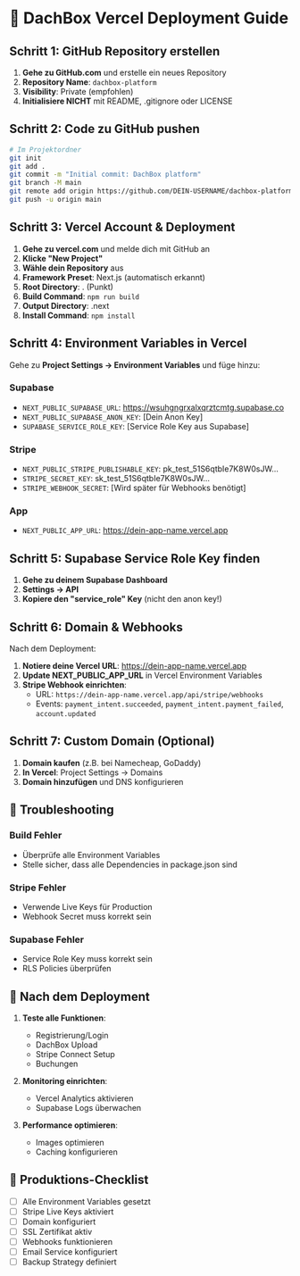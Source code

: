 # 🚀 DachBox Vercel Deployment Guide

## Schritt 1: GitHub Repository erstellen

1. **Gehe zu GitHub.com** und erstelle ein neues Repository
2. **Repository Name**: `dachbox-platform`
3. **Visibility**: Private (empfohlen)
4. **Initialisiere NICHT** mit README, .gitignore oder LICENSE

## Schritt 2: Code zu GitHub pushen

```bash
# Im Projektordner
git init
git add .
git commit -m "Initial commit: DachBox platform"
git branch -M main
git remote add origin https://github.com/DEIN-USERNAME/dachbox-platform.git
git push -u origin main
```

## Schritt 3: Vercel Account & Deployment

1. **Gehe zu vercel.com** und melde dich mit GitHub an
2. **Klicke "New Project"**
3. **Wähle dein Repository** aus
4. **Framework Preset**: Next.js (automatisch erkannt)
5. **Root Directory**: . (Punkt)
6. **Build Command**: `npm run build`
7. **Output Directory**: .next
8. **Install Command**: `npm install`

## Schritt 4: Environment Variables in Vercel

Gehe zu **Project Settings → Environment Variables** und füge hinzu:

### Supabase
- `NEXT_PUBLIC_SUPABASE_URL`: https://wsuhgngrxalxqrztcmtg.supabase.co
- `NEXT_PUBLIC_SUPABASE_ANON_KEY`: [Dein Anon Key]
- `SUPABASE_SERVICE_ROLE_KEY`: [Service Role Key aus Supabase]

### Stripe
- `NEXT_PUBLIC_STRIPE_PUBLISHABLE_KEY`: pk_test_51S6qtbIe7K8W0sJW...
- `STRIPE_SECRET_KEY`: sk_test_51S6qtbIe7K8W0sJW...
- `STRIPE_WEBHOOK_SECRET`: [Wird später für Webhooks benötigt]

### App
- `NEXT_PUBLIC_APP_URL`: https://dein-app-name.vercel.app

## Schritt 5: Supabase Service Role Key finden

1. **Gehe zu deinem Supabase Dashboard**
2. **Settings → API**
3. **Kopiere den "service_role" Key** (nicht den anon key!)

## Schritt 6: Domain & Webhooks

Nach dem Deployment:

1. **Notiere deine Vercel URL**: https://dein-app-name.vercel.app
2. **Update NEXT_PUBLIC_APP_URL** in Vercel Environment Variables
3. **Stripe Webhook einrichten**:
   - URL: `https://dein-app-name.vercel.app/api/stripe/webhooks`
   - Events: `payment_intent.succeeded`, `payment_intent.payment_failed`, `account.updated`

## Schritt 7: Custom Domain (Optional)

1. **Domain kaufen** (z.B. bei Namecheap, GoDaddy)
2. **In Vercel**: Project Settings → Domains
3. **Domain hinzufügen** und DNS konfigurieren

## 🔧 Troubleshooting

### Build Fehler
- Überprüfe alle Environment Variables
- Stelle sicher, dass alle Dependencies in package.json sind

### Stripe Fehler
- Verwende Live Keys für Production
- Webhook Secret muss korrekt sein

### Supabase Fehler
- Service Role Key muss korrekt sein
- RLS Policies überprüfen

## 📱 Nach dem Deployment

1. **Teste alle Funktionen**:
   - Registrierung/Login
   - DachBox Upload
   - Stripe Connect Setup
   - Buchungen

2. **Monitoring einrichten**:
   - Vercel Analytics aktivieren
   - Supabase Logs überwachen

3. **Performance optimieren**:
   - Images optimieren
   - Caching konfigurieren

## 🎯 Produktions-Checklist

- [ ] Alle Environment Variables gesetzt
- [ ] Stripe Live Keys aktiviert
- [ ] Domain konfiguriert
- [ ] SSL Zertifikat aktiv
- [ ] Webhooks funktionieren
- [ ] Email Service konfiguriert
- [ ] Backup Strategy definiert
